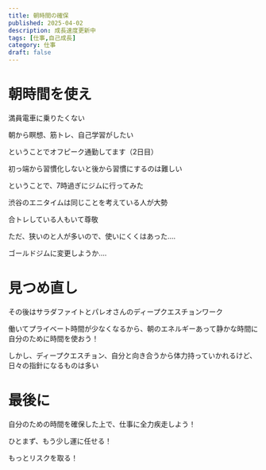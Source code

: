 ```yaml
---
title: 朝時間の確保
published: 2025-04-02
description: 成長速度更新中
tags: [仕事,自己成長]
category: 仕事
draft: false
---
```

# 朝時間を使え

満員電車に乗りたくない

朝から瞑想、筋トレ、自己学習がしたい

ということでオフピーク通勤してます（2日目）

初っ端から習慣化しないと後から習慣にするのは難しい

ということで、7時過ぎにジムに行ってみた

渋谷のエニタイムは同じことを考えている人が大勢

合トレしている人もいて尊敬

ただ、狭いのと人が多いので、使いにくくはあった....

ゴールドジムに変更しようか....

# 見つめ直し

その後はサラダファイトとパレオさんのディープクエスチョンワーク

働いてプライベート時間が少なくなるから、朝のエネルギーあって静かな時間に自分のために時間を使おう！

しかし、ディープクエスチョン、自分と向き合うから体力持っていかれるけど、日々の指針になるものは多い

#  最後に

自分のための時間を確保した上で、仕事に全力疾走しよう！

ひとまず、もう少し運に任せる！

もっとリスクを取る！



